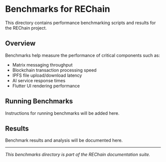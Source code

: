 # Benchmarks for REChain

This directory contains performance benchmarking scripts and results for the REChain project.

## Overview

Benchmarks help measure the performance of critical components such as:

- Matrix messaging throughput
- Blockchain transaction processing speed
- IPFS file upload/download latency
- AI service response times
- Flutter UI rendering performance

## Running Benchmarks

Instructions for running benchmarks will be added here.

## Results

Benchmark results and analysis will be documented here.

---

*This benchmarks directory is part of the REChain documentation suite.*
